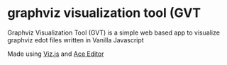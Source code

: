 # graphviz visualization tool (GVT
Graphviz Visualization Tool (GVT) is a simple web based app to visualize graphviz edot files written in Vanilla Javascript


Made using [Viz.js](https://github.com/mdaines/viz.js) and [Ace Editor](https://github.com/ajaxorg/ace)
